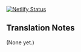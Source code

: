[![Netlify Status](https://api.netlify.com/api/v1/badges/6192fe57-df90-47d3-92b9-55578c777fce/deploy-status)](https://app.netlify.com/sites/wai-components/deploys)

## Translation Notes

(None yet.)
